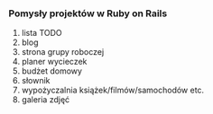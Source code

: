 ### Pomysły projektów w Ruby on Rails

1. lista TODO
2. blog
3. strona grupy roboczej
4. planer wycieczek
5. budżet domowy
6. słownik
7. wypożyczalnia książek/filmów/samochodów etc.
8. galeria zdjęć
